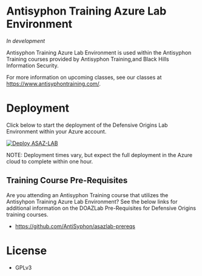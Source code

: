 # Antisyphon Training Azure Lab Environment

*In development* 

Antisyphon Training Azure Lab  Environment is used within the Antisyphon Training courses provided by Antisyphon Training,and Black Hills Information Security.

For more information on upcoming classes, see our classes at https://www.antisyphontraining.com/.

# Deployment 
Click below to start the deployment of the Defensive Origins Lab Environment within your Azure account.

[![Deploy ASAZ-LAB](https://aka.ms/deploytoazurebutton)](https://portal.azure.com/#create/Microsoft.Template/uri/%68%74%74%70%73%3a%2f%2f%72%61%77%2e%67%69%74%68%75%62%75%73%65%72%63%6f%6e%74%65%6e%74%2e%63%6f%6d%2f%41%6e%74%69%53%79%70%68%6f%6e%2f%61%73%61%7a%6c%61%62%2f%6d%61%69%6e%2f%61%7a%75%72%65%2d%64%65%70%6c%6f%79%2e%6a%73%6f%6e/createUIDefinitionUri/%68%74%74%70%73%3a%2f%2f%72%61%77%2e%67%69%74%68%75%62%75%73%65%72%63%6f%6e%74%65%6e%74%2e%63%6f%6d%2f%41%6e%74%69%53%79%70%68%6f%6e%2f%61%73%61%7a%6c%61%62%2f%6d%61%69%6e%2f%75%69%64%65%66%69%6e%69%74%69%6f%6e%2e%6a%73%6f%6e)

NOTE: Deployment times vary, but expect the full deployment in the Azure cloud to complete within one hour.

## Training Course Pre-Requisites
Are you attending an Antisyphon Training course that utilizes the Antisyhpon Training Azure Lab Environment?  See the below links for additional information on the DOAZLab Pre-Requisites for Defensive Origins training courses. 
* https://github.com/AntiSyphon/asazlab-prereqs



# License
 * GPLv3
